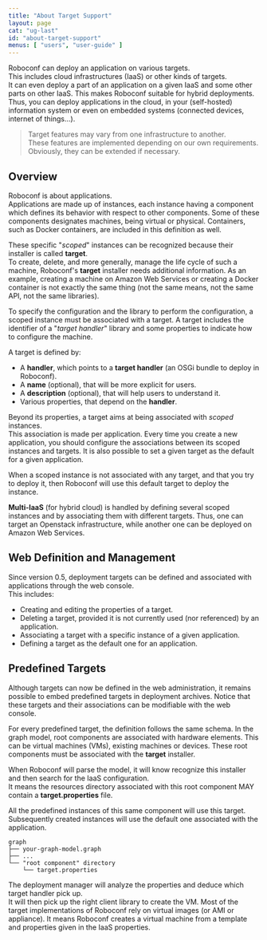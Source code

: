 ```yaml
---
title: "About Target Support"
layout: page
cat: "ug-last"
id: "about-target-support"
menus: [ "users", "user-guide" ]
---
```


Roboconf can deploy an application on various targets.  
This includes cloud infrastructures (IaaS) or other kinds of targets.  
It can even deploy a part of an application on a given IaaS and some other parts on other IaaS.
This makes Roboconf suitable for hybrid deployments. Thus, you can deploy applications in the cloud,
in your (self-hosted) information system or even on embedded systems (connected devices, internet of things...).

> Target features may vary from one infrastructure to another.  
> These features are implemented depending on our own requirements. Obviously, they can be extended if necessary.


## Overview

Roboconf is about applications.  
Applications are made up of instances, each instance having a component which defines its
behavior with respect to other components. Some of these components designates machines, being
virtual or physical. Containers, such as Docker containers, are included in this definition as well.

These specific "*scoped*" instances can be recognized because their installer is called **target**.  
To create, delete, and more generally, manage the life cycle of such a machine, Roboconf's **target** installer
needs additional information. As an example, creating a machine on Amazon Web Services or creating a Docker container
is not exactly the same thing (not the same means, not the same API, not the same libraries).

To specify the configuration and the library to perform the configuration, a scoped instance must be associated with a target.
A target includes the identifier of a "*target handler*" library and some properties to indicate how to configure the machine.

A target is defined by:

* A **handler**, which points to a **target handler** (an OSGi bundle to deploy in Roboconf).
* A **name** (optional), that will be more explicit for users.
* A **description** (optional), that will help users to understand it.
* Various properties, that depend on the **handler**.

Beyond its properties, a target aims at being associated with *scoped* instances.  
This association is made per application. Every time you create a new application, you should configure the associations
between its scoped instances and targets. It is also possible to set a given target as the default for a given application.

When a scoped instance is not associated with any target, and that you try to deploy it, then Roboconf will use this default
target to deploy the instance. 

**Multi-IaaS** (for hybrid cloud) is handled by defining several scoped instances and by associating them
with different targets. Thus, one can target an Openstack infrastructure, while another one can be deployed on Amazon Web Services. 


## Web Definition and Management

Since version 0.5, deployment targets can be defined and associated with applications through the web console.  
This includes:

* Creating and editing the properties of a target.
* Deleting a target, provided it is not currently used (nor referenced) by an application.
* Associating a target with a specific instance of a given application.
* Defining a target as the default one for an application.


## Predefined Targets

Although targets can now be defined in the web administration, it remains possible to embed
predefined targets in deployment archives. Notice that these targets and their associations can
be modifiable with the web console.

For every predefined target, the definition follows the same schema.
In the graph model, root components are associated with hardware elements. This can be virtual machines (VMs),
existing machines or devices. These root components must be associated with the **target** installer.  

When Roboconf will parse the model, it will know recognize this installer and then search for the IaaS configuration.  
It means the resources directory associated with this root component MAY contain a **target.properties** file.

All the predefined instances of this same component will use this target.  
Subsequently created instances will use the default one associated with the application. 

	graph
	├── your-graph-model.graph
	├── ...
	└── "root component" directory
	    └── target.properties

The deployment manager will analyze the properties and deduce which target handler pick up.  
It will then pick up the right client library to create the VM. Most of the target implementations
of Roboconf rely on virtual images (or AMI or appliance). It means Roboconf creates a virtual machine
from a template and properties given in the IaaS properties.
